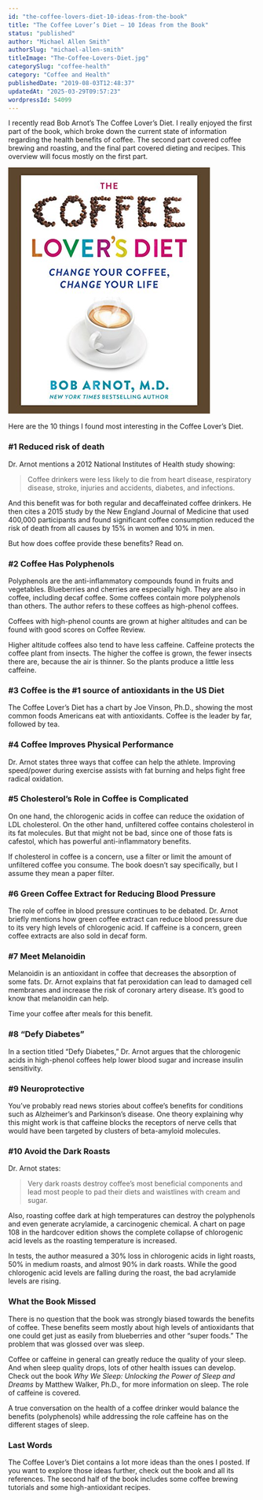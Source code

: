 ```yaml
---
id: "the-coffee-lovers-diet-10-ideas-from-the-book"
title: "The Coffee Lover’s Diet – 10 Ideas from the Book"
status: "published"
author: "Michael Allen Smith"
authorSlug: "michael-allen-smith"
titleImage: "The-Coffee-Lovers-Diet.jpg"
categorySlug: "coffee-health"
category: "Coffee and Health"
publishedDate: "2019-08-03T12:48:37"
updatedAt: "2025-03-29T09:57:23"
wordpressId: 54099
---
```


I recently read Bob Arnot’s The Coffee Lover’s Diet. I really enjoyed the first part of the book, which broke down the current state of information regarding the health benefits of coffee. The second part covered coffee brewing and roasting, and the final part covered dieting and recipes. This overview will focus mostly on the first part.

![coffee lovers diet book](coffee-lovers-diet-book.jpg)

Here are the 10 things I found most interesting in the Coffee Lover’s Diet.

### #1 Reduced risk of death

Dr. Arnot mentions a 2012 National Institutes of Health study showing:

> Coffee drinkers were less likely to die from heart disease, respiratory disease, stroke, injuries and accidents, diabetes, and infections.

And this benefit was for both regular and decaffeinated coffee drinkers. He then cites a 2015 study by the New England Journal of Medicine that used 400,000 participants and found significant coffee consumption reduced the risk of death from all causes by 15% in women and 10% in men.

But how does coffee provide these benefits? Read on.

### #2 Coffee Has Polyphenols

Polyphenols are the anti-inflammatory compounds found in fruits and vegetables. Blueberries and cherries are especially high. They are also in coffee, including decaf coffee. Some coffees contain more polyphenols than others. The author refers to these coffees as high-phenol coffees.

Coffees with high-phenol counts are grown at higher altitudes and can be found with good scores on Coffee Review.

Higher altitude coffees also tend to have less caffeine. Caffeine protects the coffee plant from insects. The higher the coffee is grown, the fewer insects there are, because the air is thinner. So the plants produce a little less caffeine.

### #3 Coffee is the #1 source of antioxidants in the US Diet

The Coffee Lover’s Diet has a chart by Joe Vinson, Ph.D., showing the most common foods Americans eat with antioxidants. Coffee is the leader by far, followed by tea.

### #4 Coffee Improves Physical Performance

Dr. Arnot states three ways that coffee can help the athlete. Improving speed/power during exercise assists with fat burning and helps fight free radical oxidation.

### #5 Cholesterol’s Role in Coffee is Complicated

On one hand, the chlorogenic acids in coffee can reduce the oxidation of LDL cholesterol. On the other hand, unfiltered coffee contains cholesterol in its fat molecules. But that might not be bad, since one of those fats is cafestol, which has powerful anti-inflammatory benefits.

If cholesterol in coffee is a concern, use a filter or limit the amount of unfiltered coffee you consume. The book doesn’t say specifically, but I assume they mean a paper filter.

### #6 Green Coffee Extract for Reducing Blood Pressure

The role of coffee in blood pressure continues to be debated. Dr. Arnot briefly mentions how green coffee extract can reduce blood pressure due to its very high levels of chlorogenic acid. If caffeine is a concern, green coffee extracts are also sold in decaf form.

### #7 Meet Melanoidin

Melanoidin is an antioxidant in coffee that decreases the absorption of some fats. Dr. Arnot explains that fat peroxidation can lead to damaged cell membranes and increase the risk of coronary artery disease. It’s good to know that melanoidin can help.

Time your coffee after meals for this benefit.

### #8 “Defy Diabetes”

In a section titled “Defy Diabetes,” Dr. Arnot argues that the chlorogenic acids in high-phenol coffees help lower blood sugar and increase insulin sensitivity.

### #9 Neuroprotective

You’ve probably read news stories about coffee’s benefits for conditions such as Alzheimer’s and Parkinson’s disease. One theory explaining why this might work is that caffeine blocks the receptors of nerve cells that would have been targeted by clusters of beta-amyloid molecules.

### #10 Avoid the Dark Roasts

Dr. Arnot states:

> Very dark roasts destroy coffee’s most beneficial components and lead most people to pad their diets and waistlines with cream and sugar.

Also, roasting coffee dark at high temperatures can destroy the polyphenols and even generate acrylamide, a carcinogenic chemical. A chart on page 108 in the hardcover edition shows the complete collapse of chlorogenic acid levels as the roasting temperature is increased.

In tests, the author measured a 30% loss in chlorogenic acids in light roasts, 50% in medium roasts, and almost 90% in dark roasts. While the good chlorogenic acid levels are falling during the roast, the bad acrylamide levels are rising.

### What the Book Missed

There is no question that the book was strongly biased towards the benefits of coffee. These benefits seem mostly about high levels of antioxidants that one could get just as easily from blueberries and other “super foods.” The problem that was glossed over was sleep.

Coffee or caffeine in general can greatly reduce the quality of your sleep. And when sleep quality drops, lots of other health issues can develop. Check out the book *Why We Sleep: Unlocking the Power of Sleep and Dreams* by Matthew Walker, Ph.D., for more information on sleep. The role of caffeine is covered.

A true conversation on the health of a coffee drinker would balance the benefits (polyphenols) while addressing the role caffeine has on the different stages of sleep.

### Last Words

The Coffee Lover’s Diet contains a lot more ideas than the ones I posted. If you want to explore those ideas further, check out the book and all its references. The second half of the book includes some coffee brewing tutorials and some high-antioxidant recipes.

